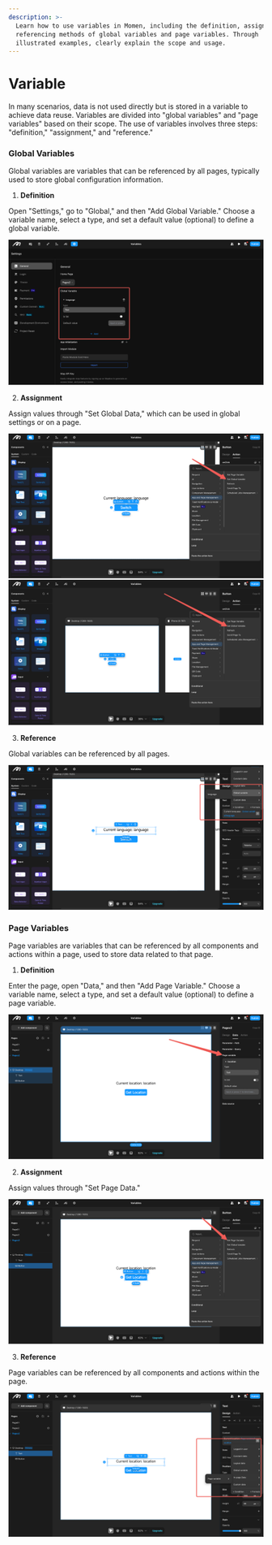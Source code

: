 ```yaml
---
description: >-
  Learn how to use variables in Momen, including the definition, assignment, and
  referencing methods of global variables and page variables. Through
  illustrated examples, clearly explain the scope and usage.
---
```


# Variable

In many scenarios, data is not used directly but is stored in a variable to achieve data reuse. Variables are divided into "global variables" and "page variables" based on their scope. The use of variables involves three steps: "definition," "assignment," and "reference."

### Global Variables

Global variables are variables that can be referenced by all pages, typically used to store global configuration information.

1. **Definition**

Open "Settings," go to "Global," and then "Add Global Variable." Choose a variable name, select a type, and set a default value (optional) to define a global variable.

![](../.gitbook/assets/data/data_variable_global_define.png)

2. **Assignment**

Assign values through "Set Global Data," which can be used in global settings or on a page.

![](../.gitbook/assets/data/data_variable_global_assign0.png)  
![](../.gitbook/assets/data/data_variable_global_assign2.png)

3. **Reference**

Global variables can be referenced by all pages.

![](../.gitbook/assets/data/data_variable_global_reffer.png)

### Page Variables

Page variables are variables that can be referenced by all components and actions within a page, used to store data related to that page.

1. **Definition**

Enter the page, open "Data," and then "Add Page Variable." Choose a variable name, select a type, and set a default value (optional) to define a page variable.

![](../.gitbook/assets/data/data_variable_page_define.png)

2. **Assignment**

Assign values through "Set Page Data."

![](../.gitbook/assets/data/data_variable_page_assign.png)

3. **Reference**

Page variables can be referenced by all components and actions within the page.

![](../.gitbook/assets/data/data_variable_page_reffer.png)
